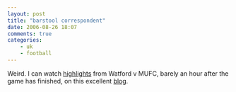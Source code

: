 ```yaml
---
layout: post
title: "barstool correspondent"
date: 2006-08-26 18:07
comments: true
categories:
    - uk
    - football
---
```

Weird. I can watch <a href="http://soccerlens.com/watford-1-2-manchester-united-shaky-very-shaky/2138546.html">highlights</a> from Watford v MUFC, barely an hour after the game has finished, on this excellent <a href="http://soccerlens.com/">blog</a>.
